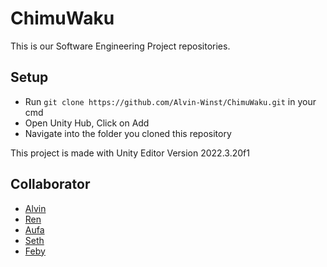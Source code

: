 # ChimuWaku
This is our Software Engineering Project repositories.

## Setup
- Run ```git clone https://github.com/Alvin-Winst/ChimuWaku.git``` in your cmd
- Open Unity Hub, Click on Add
- Navigate into the folder you cloned this repository

This project is made with Unity Editor Version 2022.3.20f1

## Collaborator
- [Alvin](https://github.com/Alvin-Winst)
- [Ren](https://github.com/Ren9x)
- [Aufa](https://github.com/aufamsp)
- [Seth](https://github.com/sethyrical)
- [Feby](https://github.com/FebyAgatha)
